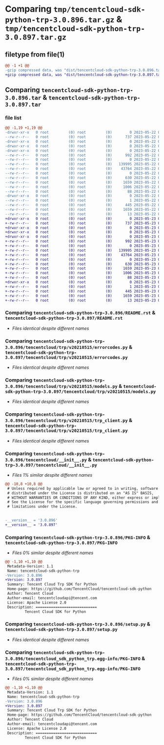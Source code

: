 # Comparing `tmp/tencentcloud-sdk-python-trp-3.0.896.tar.gz` & `tmp/tencentcloud-sdk-python-trp-3.0.897.tar.gz`

## filetype from file(1)

```diff
@@ -1 +1 @@
-gzip compressed data, was "dist/tencentcloud-sdk-python-trp-3.0.896.tar", last modified: Mon May 22 00:36:08 2023, max compression
+gzip compressed data, was "dist/tencentcloud-sdk-python-trp-3.0.897.tar", last modified: Tue May 23 02:34:51 2023, max compression
```

## Comparing `tencentcloud-sdk-python-trp-3.0.896.tar` & `tencentcloud-sdk-python-trp-3.0.897.tar`

### file list

```diff
@@ -1,19 +1,19 @@
-drwxr-xr-x   0 root         (0) root         (0)        0 2023-05-22 00:36:08.000000 tencentcloud-sdk-python-trp-3.0.896/
--rw-r--r--   0 root         (0) root         (0)      737 2023-05-22 00:36:08.000000 tencentcloud-sdk-python-trp-3.0.896/README.rst
-drwxr-xr-x   0 root         (0) root         (0)        0 2023-05-22 00:36:08.000000 tencentcloud-sdk-python-trp-3.0.896/tencentcloud/
-drwxr-xr-x   0 root         (0) root         (0)        0 2023-05-22 00:36:08.000000 tencentcloud-sdk-python-trp-3.0.896/tencentcloud/trp/
-drwxr-xr-x   0 root         (0) root         (0)        0 2023-05-22 00:36:08.000000 tencentcloud-sdk-python-trp-3.0.896/tencentcloud/trp/v20210515/
--rw-r--r--   0 root         (0) root         (0)      992 2023-05-22 00:36:08.000000 tencentcloud-sdk-python-trp-3.0.896/tencentcloud/trp/v20210515/errorcodes.py
--rw-r--r--   0 root         (0) root         (0)        0 2023-05-22 00:36:08.000000 tencentcloud-sdk-python-trp-3.0.896/tencentcloud/trp/v20210515/__init__.py
--rw-r--r--   0 root         (0) root         (0)   139995 2023-05-22 00:36:08.000000 tencentcloud-sdk-python-trp-3.0.896/tencentcloud/trp/v20210515/models.py
--rw-r--r--   0 root         (0) root         (0)    43764 2023-05-22 00:36:08.000000 tencentcloud-sdk-python-trp-3.0.896/tencentcloud/trp/v20210515/trp_client.py
--rw-r--r--   0 root         (0) root         (0)        0 2023-05-22 00:36:08.000000 tencentcloud-sdk-python-trp-3.0.896/tencentcloud/trp/__init__.py
--rw-r--r--   0 root         (0) root         (0)      630 2023-05-22 00:36:08.000000 tencentcloud-sdk-python-trp-3.0.896/tencentcloud/__init__.py
--rw-r--r--   0 root         (0) root         (0)     1659 2023-05-22 00:36:08.000000 tencentcloud-sdk-python-trp-3.0.896/PKG-INFO
--rw-r--r--   0 root         (0) root         (0)     1006 2023-05-22 00:36:08.000000 tencentcloud-sdk-python-trp-3.0.896/setup.py
--rw-r--r--   0 root         (0) root         (0)       88 2023-05-22 00:36:08.000000 tencentcloud-sdk-python-trp-3.0.896/setup.cfg
-drwxr-xr-x   0 root         (0) root         (0)        0 2023-05-22 00:36:08.000000 tencentcloud-sdk-python-trp-3.0.896/tencentcloud_sdk_python_trp.egg-info/
--rw-r--r--   0 root         (0) root         (0)        1 2023-05-22 00:36:08.000000 tencentcloud-sdk-python-trp-3.0.896/tencentcloud_sdk_python_trp.egg-info/dependency_links.txt
--rw-r--r--   0 root         (0) root         (0)      445 2023-05-22 00:36:08.000000 tencentcloud-sdk-python-trp-3.0.896/tencentcloud_sdk_python_trp.egg-info/SOURCES.txt
--rw-r--r--   0 root         (0) root         (0)     1659 2023-05-22 00:36:08.000000 tencentcloud-sdk-python-trp-3.0.896/tencentcloud_sdk_python_trp.egg-info/PKG-INFO
--rw-r--r--   0 root         (0) root         (0)       13 2023-05-22 00:36:08.000000 tencentcloud-sdk-python-trp-3.0.896/tencentcloud_sdk_python_trp.egg-info/top_level.txt
+drwxr-xr-x   0 root         (0) root         (0)        0 2023-05-23 02:34:51.000000 tencentcloud-sdk-python-trp-3.0.897/
+-rw-r--r--   0 root         (0) root         (0)      737 2023-05-23 02:34:51.000000 tencentcloud-sdk-python-trp-3.0.897/README.rst
+drwxr-xr-x   0 root         (0) root         (0)        0 2023-05-23 02:34:51.000000 tencentcloud-sdk-python-trp-3.0.897/tencentcloud/
+drwxr-xr-x   0 root         (0) root         (0)        0 2023-05-23 02:34:51.000000 tencentcloud-sdk-python-trp-3.0.897/tencentcloud/trp/
+drwxr-xr-x   0 root         (0) root         (0)        0 2023-05-23 02:34:51.000000 tencentcloud-sdk-python-trp-3.0.897/tencentcloud/trp/v20210515/
+-rw-r--r--   0 root         (0) root         (0)      992 2023-05-23 02:34:51.000000 tencentcloud-sdk-python-trp-3.0.897/tencentcloud/trp/v20210515/errorcodes.py
+-rw-r--r--   0 root         (0) root         (0)        0 2023-05-23 02:34:51.000000 tencentcloud-sdk-python-trp-3.0.897/tencentcloud/trp/v20210515/__init__.py
+-rw-r--r--   0 root         (0) root         (0)   139995 2023-05-23 02:34:51.000000 tencentcloud-sdk-python-trp-3.0.897/tencentcloud/trp/v20210515/models.py
+-rw-r--r--   0 root         (0) root         (0)    43764 2023-05-23 02:34:51.000000 tencentcloud-sdk-python-trp-3.0.897/tencentcloud/trp/v20210515/trp_client.py
+-rw-r--r--   0 root         (0) root         (0)        0 2023-05-23 02:34:51.000000 tencentcloud-sdk-python-trp-3.0.897/tencentcloud/trp/__init__.py
+-rw-r--r--   0 root         (0) root         (0)      630 2023-05-23 02:34:51.000000 tencentcloud-sdk-python-trp-3.0.897/tencentcloud/__init__.py
+-rw-r--r--   0 root         (0) root         (0)     1659 2023-05-23 02:34:51.000000 tencentcloud-sdk-python-trp-3.0.897/PKG-INFO
+-rw-r--r--   0 root         (0) root         (0)     1006 2023-05-23 02:34:51.000000 tencentcloud-sdk-python-trp-3.0.897/setup.py
+-rw-r--r--   0 root         (0) root         (0)       88 2023-05-23 02:34:51.000000 tencentcloud-sdk-python-trp-3.0.897/setup.cfg
+drwxr-xr-x   0 root         (0) root         (0)        0 2023-05-23 02:34:51.000000 tencentcloud-sdk-python-trp-3.0.897/tencentcloud_sdk_python_trp.egg-info/
+-rw-r--r--   0 root         (0) root         (0)        1 2023-05-23 02:34:51.000000 tencentcloud-sdk-python-trp-3.0.897/tencentcloud_sdk_python_trp.egg-info/dependency_links.txt
+-rw-r--r--   0 root         (0) root         (0)      445 2023-05-23 02:34:51.000000 tencentcloud-sdk-python-trp-3.0.897/tencentcloud_sdk_python_trp.egg-info/SOURCES.txt
+-rw-r--r--   0 root         (0) root         (0)     1659 2023-05-23 02:34:51.000000 tencentcloud-sdk-python-trp-3.0.897/tencentcloud_sdk_python_trp.egg-info/PKG-INFO
+-rw-r--r--   0 root         (0) root         (0)       13 2023-05-23 02:34:51.000000 tencentcloud-sdk-python-trp-3.0.897/tencentcloud_sdk_python_trp.egg-info/top_level.txt
```

### Comparing `tencentcloud-sdk-python-trp-3.0.896/README.rst` & `tencentcloud-sdk-python-trp-3.0.897/README.rst`

 * *Files identical despite different names*

### Comparing `tencentcloud-sdk-python-trp-3.0.896/tencentcloud/trp/v20210515/errorcodes.py` & `tencentcloud-sdk-python-trp-3.0.897/tencentcloud/trp/v20210515/errorcodes.py`

 * *Files identical despite different names*

### Comparing `tencentcloud-sdk-python-trp-3.0.896/tencentcloud/trp/v20210515/models.py` & `tencentcloud-sdk-python-trp-3.0.897/tencentcloud/trp/v20210515/models.py`

 * *Files identical despite different names*

### Comparing `tencentcloud-sdk-python-trp-3.0.896/tencentcloud/trp/v20210515/trp_client.py` & `tencentcloud-sdk-python-trp-3.0.897/tencentcloud/trp/v20210515/trp_client.py`

 * *Files identical despite different names*

### Comparing `tencentcloud-sdk-python-trp-3.0.896/tencentcloud/__init__.py` & `tencentcloud-sdk-python-trp-3.0.897/tencentcloud/__init__.py`

 * *Files 1% similar despite different names*

```diff
@@ -10,8 +10,8 @@
 # Unless required by applicable law or agreed to in writing, software
 # distributed under the License is distributed on an "AS IS" BASIS,
 # WITHOUT WARRANTIES OR CONDITIONS OF ANY KIND, either express or implied.
 # See the License for the specific language governing permissions and
 # limitations under the License.
 
 
-__version__ = '3.0.896'
+__version__ = '3.0.897'
```

### Comparing `tencentcloud-sdk-python-trp-3.0.896/PKG-INFO` & `tencentcloud-sdk-python-trp-3.0.897/PKG-INFO`

 * *Files 0% similar despite different names*

```diff
@@ -1,10 +1,10 @@
 Metadata-Version: 1.1
 Name: tencentcloud-sdk-python-trp
-Version: 3.0.896
+Version: 3.0.897
 Summary: Tencent Cloud Trp SDK for Python
 Home-page: https://github.com/TencentCloud/tencentcloud-sdk-python
 Author: Tencent Cloud
 Author-email: tencentcloudapi@tencent.com
 License: Apache License 2.0
 Description: ============================
         Tencent Cloud SDK for Python
```

### Comparing `tencentcloud-sdk-python-trp-3.0.896/setup.py` & `tencentcloud-sdk-python-trp-3.0.897/setup.py`

 * *Files identical despite different names*

### Comparing `tencentcloud-sdk-python-trp-3.0.896/tencentcloud_sdk_python_trp.egg-info/PKG-INFO` & `tencentcloud-sdk-python-trp-3.0.897/tencentcloud_sdk_python_trp.egg-info/PKG-INFO`

 * *Files 0% similar despite different names*

```diff
@@ -1,10 +1,10 @@
 Metadata-Version: 1.1
 Name: tencentcloud-sdk-python-trp
-Version: 3.0.896
+Version: 3.0.897
 Summary: Tencent Cloud Trp SDK for Python
 Home-page: https://github.com/TencentCloud/tencentcloud-sdk-python
 Author: Tencent Cloud
 Author-email: tencentcloudapi@tencent.com
 License: Apache License 2.0
 Description: ============================
         Tencent Cloud SDK for Python
```

